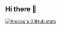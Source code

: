 ## Hi there 👋

[![Anurag's GitHub stats](https://github-readme-stats.vercel.app/api?username=uxuip)](https://github.com/anuraghazra/github-readme-stats)

